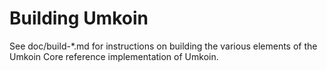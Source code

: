 Building Umkoin
================

See doc/build-*.md for instructions on building the various
elements of the Umkoin Core reference implementation of Umkoin.
